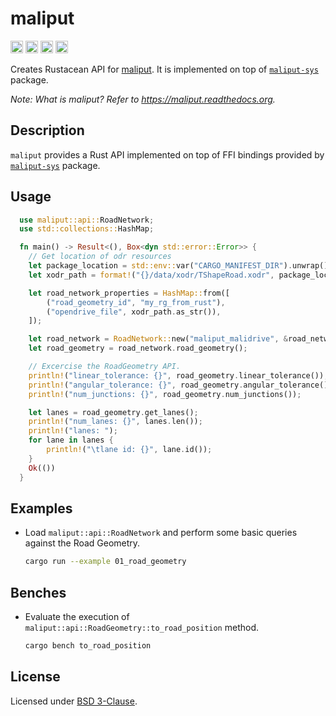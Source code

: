 # maliput

[<img alt="github" src="https://img.shields.io/badge/github-maliput/maliput-rs?style=for-the-badge&labelColor=555555&logo=github" height="20">](https://github.com/maliput/maliput-rs/maliput)
[<img alt="crates.io" src="https://img.shields.io/crates/v/maliput.svg?style=for-the-badge&color=fc8d62&logo=rust" height="20">](https://crates.io/crates/maliput)
[<img alt="docs.rs" src="https://img.shields.io/badge/docs.rs-maliput?style=for-the-badge&labelColor=555555&logo=docs.rs" height="20">](https://docs.rs/maliput)
[<img alt="build status" src="https://img.shields.io/github/actions/workflow/status/maliput/maliput-rs/build.yaml?branch=main&style=for-the-badge" height="20">](https://github.com/maliput/maliput-rs/actions?query=branch%3Amain)

Creates Rustacean API for [maliput](https://maliput.readthedocs.org).
It is implemented on top of [`maliput-sys`](https://crates.io/crates/maliput-sys) package.

_Note: What is maliput? Refer to https://maliput.readthedocs.org._

## Description

`maliput` provides a Rust API implemented on top of FFI bindings provided by [`maliput-sys`](https://crates.io/crates/maliput-sys) package.


## Usage


```rust
  use maliput::api::RoadNetwork;
  use std::collections::HashMap;

  fn main() -> Result<(), Box<dyn std::error::Error>> {
    // Get location of odr resources
    let package_location = std::env::var("CARGO_MANIFEST_DIR").unwrap();
    let xodr_path = format!("{}/data/xodr/TShapeRoad.xodr", package_location);

    let road_network_properties = HashMap::from([
        ("road_geometry_id", "my_rg_from_rust"),
        ("opendrive_file", xodr_path.as_str()),
    ]);

    let road_network = RoadNetwork::new("maliput_malidrive", &road_network_properties)?;
    let road_geometry = road_network.road_geometry();

    // Excercise the RoadGeometry API.
    println!("linear_tolerance: {}", road_geometry.linear_tolerance());
    println!("angular_tolerance: {}", road_geometry.angular_tolerance());
    println!("num_junctions: {}", road_geometry.num_junctions());

    let lanes = road_geometry.get_lanes();
    println!("num_lanes: {}", lanes.len());
    println!("lanes: ");
    for lane in lanes {
        println!("\tlane id: {}", lane.id());
    }
    Ok(())
  }
```


## Examples

 - Load `maliput::api::RoadNetwork` and perform some basic queries against the Road Geometry.
    ```bash
    cargo run --example 01_road_geometry
    ```

## Benches

 - Evaluate the execution of `maliput::api::RoadGeometry::to_road_position` method.
    ```bash
    cargo bench to_road_position
    ```

## License

Licensed under [BSD 3-Clause](https://github.com/maliput/maliput-rs/blob/main/LICENSE).
